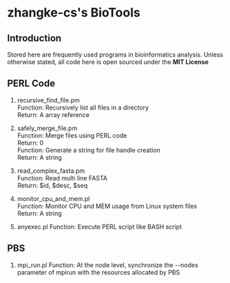 # zhangke-cs's BioTools

Introduction
---------------------------
Stored here are frequently used programs in bioinformatics analysis.
Unless otherwise stated, all code here is open sourced under the **MIT License**

PERL Code
---------------------------
1. recursive_find_file.pm  
Function: Recursively list all files in a directory  
Return: A array reference  

2. safely_merge_file.pm  
Function: Merge files using PERL code  
Return: 0  
Function: Generate a string for file handle creation  
Return: A string  

3. read_complex_fasta.pm  
Function: Read multi line FASTA  
Return: $id, $desc, $seq  

4. monitor_cpu_and_mem.pl  
Function: Monitor CPU and MEM usage from Linux system files  
Return: A string  

5. anyexec.pl
Function: Execute PERL script like BASH script

PBS
---------------------------
1. mpi_run.pl
Function: At the node level, synchronize the --nodes parameter of mpirun with the resources allocated by PBS  

